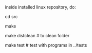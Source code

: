 
inside installed linux repository, do:

cd src

make

make distclean      # to clean folder

make test           # test with programs in ../tests
